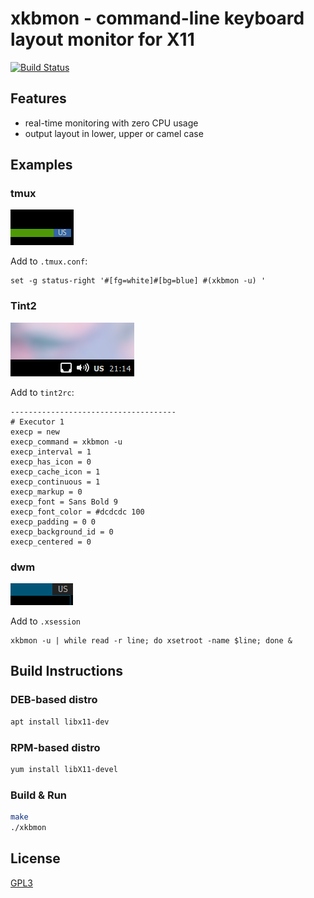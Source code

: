 # xkbmon - command-line keyboard layout monitor for X11

[![Build Status](https://travis-ci.org/xkbmon/xkbmon.svg)](https://travis-ci.org/xkbmon/xkbmon)

## Features

* real-time monitoring with zero CPU usage
* output layout in lower, upper or camel case

## Examples

### tmux

![tmux status panel](/screenshots/tmux.png?raw=true)

Add to `.tmux.conf`:

```
set -g status-right '#[fg=white]#[bg=blue] #(xkbmon -u) '
```

### Tint2

![tint2 executor](/screenshots/tint2.png?raw=true)

Add to `tint2rc`:

```
-------------------------------------
# Executor 1
execp = new
execp_command = xkbmon -u
execp_interval = 1
execp_has_icon = 0
execp_cache_icon = 1
execp_continuous = 1
execp_markup = 0
execp_font = Sans Bold 9
execp_font_color = #dcdcdc 100
execp_padding = 0 0
execp_background_id = 0
execp_centered = 0
```

### dwm

![dwm status](/screenshots/dwm.png?raw=true)

Add to `.xsession`

```
xkbmon -u | while read -r line; do xsetroot -name $line; done &
```

## Build Instructions

### DEB-based distro

```sh
apt install libx11-dev
```

### RPM-based distro

```sh
yum install libX11-devel
```

### Build & Run

```sh
make
./xkbmon
```

## License
[GPL3](/LICENSE.GPL3)
